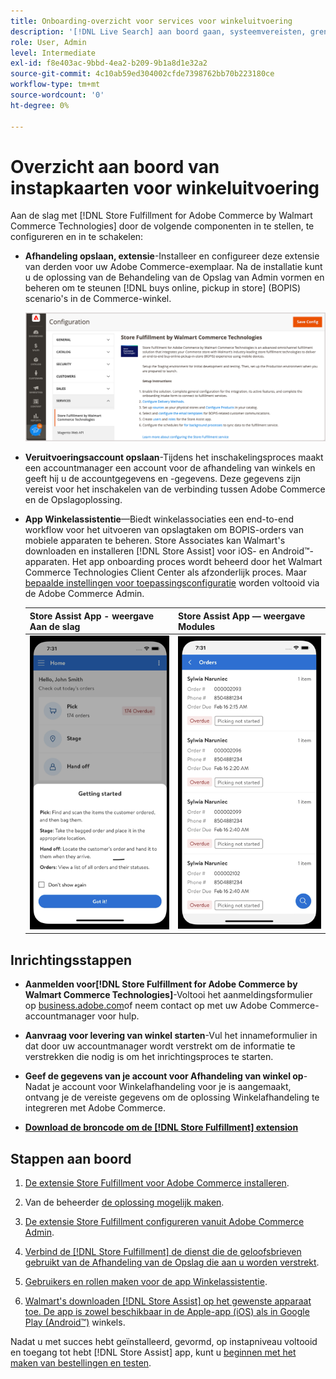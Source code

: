 ```yaml
---
title: Onboarding-overzicht voor services voor winkeluitvoering
description: '[!DNL Live Search] aan boord gaan, systeemvereisten, grenzen en beperkingen.'
role: User, Admin
level: Intermediate
exl-id: f8e403ac-9bbd-4ea2-b209-9b1a8d1e32a2
source-git-commit: 4c10ab59ed304002cfde7398762bb70b223180ce
workflow-type: tm+mt
source-wordcount: '0'
ht-degree: 0%

---
```


# Overzicht aan boord van instapkaarten voor winkeluitvoering

Aan de slag met [!DNL Store Fulfillment for Adobe Commerce by Walmart Commerce Technologies] door de volgende componenten in te stellen, te configureren en in te schakelen:

- **Afhandeling opslaan, extensie**-Installeer en configureer deze extensie van derden voor uw Adobe Commerce-exemplaar. Na de installatie kunt u de oplossing van de Behandeling van de Opslag van Admin vormen en beheren om te steunen [!DNL buys online, pickup in store] (BOPIS) scenario&#39;s in de Commerce-winkel.

   ![[!DNL Store Fulfillment Service] configuratie in de beheerweergave](assets/store-fulfillment-admin-home.png)

- **Veruitvoeringsaccount opslaan**-Tijdens het inschakelingsproces maakt een accountmanager een account voor de afhandeling van winkels en geeft hij u de accountgegevens en -gegevens. Deze gegevens zijn vereist voor het inschakelen van de verbinding tussen Adobe Commerce en de Opslagoplossing.

- **App Winkelassistentie**—Biedt winkelassociaties een end-to-end workflow voor het uitvoeren van opslagtaken om BOPIS-orders van mobiele apparaten te beheren. Store Associates kan Walmart&#39;s downloaden en installeren [!DNL Store Assist] voor iOS- en Android™-apparaten. Het app onboarding proces wordt beheerd door het Walmart Commerce Technologies Client Center als afzonderlijk proces. Maar [bepaalde instellingen voor toepassingsconfiguratie](user-setup.md) worden voltooid via de Adobe Commerce Admin.

   | Store Assist App - weergave Aan de slag | Store Assist App — weergave Modules |
   |-------------------------------------------------------------------------------------------------------------|-----------------------------------------------------------------------------------------------|
   | ![[!DNL Store Assist App Getting Started] weergave op mobiel apparaat](assets/store-assist-get-started-small.png) | ![[!DNL Store Assist App Orders view] op mobiel apparaat](assets/store-assist-orders-small.png) |

## Inrichtingsstappen

- **Aanmelden voor[!DNL Store Fulfillment for Adobe Commerce by Walmart Commerce Technologies]**-Voltooi het aanmeldingsformulier op [business.adobe.com](https://business.adobe.com/resources/store-fulfillment.html)of neem contact op met uw Adobe Commerce-accountmanager voor hulp.

- **Aanvraag voor levering van winkel starten**-Vul het innameformulier in dat door uw accountmanager wordt verstrekt om de informatie te verstrekken die nodig is om het inrichtingsproces te starten.

- **Geef de gegevens van je account voor Afhandeling van winkel op**-Nadat je account voor Winkelafhandeling voor je is aangemaakt, ontvang je de vereiste gegevens om de oplossing Winkelafhandeling te integreren met Adobe Commerce.

- **[Download de broncode om de [!DNL Store Fulfillment] extension](install.md)**

## Stappen aan boord

1. [De extensie Store Fulfillment voor Adobe Commerce installeren](install.md).

1. Van de beheerder [de oplossing mogelijk maken](enable-general.md).

1. [De extensie Store Fulfillment configureren vanuit Adobe Commerce Admin](service-config-settings-overview.md).

1. [Verbind de [!DNL Store Fulfillment] de dienst die de geloofsbrieven gebruikt van de Afhandeling van de Opslag die aan u worden verstrekt](connect-set-up-service.md).

1. [Gebruikers en rollen maken voor de app Winkelassistentie](user-setup.md).

1. [Walmart&#39;s downloaden [!DNL Store Assist] op het gewenste apparaat toe. De app is zowel beschikbaar in de Apple-app (iOS) als in Google Play (Android™)](app-setup.md) winkels.

Nadat u met succes hebt geïnstalleerd, gevormd, op instapniveau voltooid en toegang tot hebt [!DNL Store Assist] app, kunt u [beginnen met het maken van bestellingen en testen](test-and-deploy.md).
